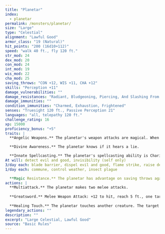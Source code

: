 ```yaml
---
title: "Planetar"
index:
  - planetar
permalink: /monsters/planetar/
size: "Large"
type: "Celestial"
alignment: "Lawful Good"
armor_class: "19 (Natural)"
hit_points: "200 (16d10+112)"
speed: "walk 40 ft., fly 120 ft."
str_mod: 24
dex_mod: 20
con_mod: 24
int_mod: 19
wis_mod: 22
cha_mod: 25
saving_throws: "CON +12, WIS +11, CHA +12"
skills: "Perception +11"
damage_vulnerabilities: ""
damage_resistances: "Radiant, Bludgeoning, Piercing, And Slashing From Nonmagical Weapons"
damage_immunities: ""
condition_immunities: "Charmed, Exhaustion, Frightened"
senses: "Truesight 120 ft., Passive Perception 21"
languages: "all, telepathy 120 ft."
challenge_rating: 16
xp: 15000
proficiency_bonus: "+5"
traits: |
  **Angelic Weapons.** The planetar's weapon attacks are magical. When the planetar hits with any weapon, the weapon deals an extra 5d8 radiant damage (included in the attack).

  **Divine Awareness.** The planetar knows if it hears a lie.

  **Innate Spellcasting.** The planetar's spellcasting ability is Charisma (spell save DC 20). The planetar can innately cast the following spells, requiring no material components:
At will: detect evil and good, invisibility (self only)
3/day each: blade barrier, dispel evil and good, flame strike, raise dead
1/day each: commune, control weather, insect plague

  **Magic Resistance.** The planetar has advantage on saving throws against spells and other magical effects.
actions: |
  **Multiattack.** The planetar makes two melee attacks.
  
  **Greatsword.** Melee Weapon Attack: +12 to hit, reach 5 ft., one target. Hit: 21 (4d6 + 7) slashing damage plus 22 (5d8) radiant damage.
  
  **Healing Touch.** The planetar touches another creature. The target magically regains 30 (6d8 + 3) hit points and is freed from any curse, disease, poison, blindness, or deafness.  
legendary_actions: ""
description: ""
excerpt: "Large Celestial, Lawful Good"
source: "Basic Rules"
---
```


